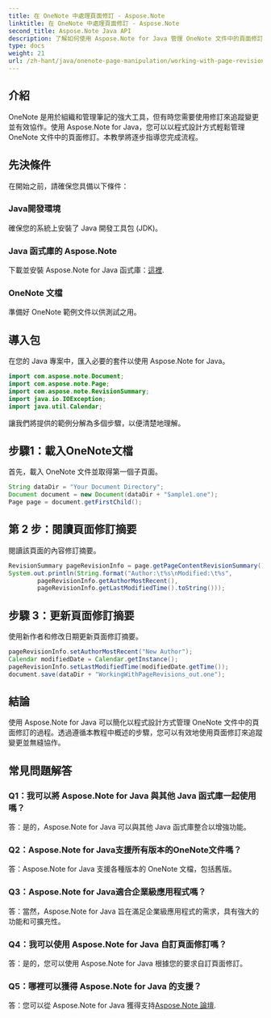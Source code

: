 ```yaml
---
title: 在 OneNote 中處理頁面修訂 - Aspose.Note
linktitle: 在 OneNote 中處理頁面修訂 - Aspose.Note
second_title: Aspose.Note Java API
description: 了解如何使用 Aspose.Note for Java 管理 OneNote 文件中的頁面修訂。提供有效修訂追蹤和協作的逐步指南。
type: docs
weight: 21
url: /zh-hant/java/onenote-page-manipulation/working-with-page-revisions/
---
```

## 介紹

OneNote 是用於組織和管理筆記的強大工具，但有時您需要使用修訂來追蹤變更並有效協作。使用 Aspose.Note for Java，您可以以程式設計方式輕鬆管理 OneNote 文件中的頁面修訂。本教學將逐步指導您完成流程。

## 先決條件

在開始之前，請確保您具備以下條件：

### Java開發環境

確保您的系統上安裝了 Java 開發工具包 (JDK)。

### Java 函式庫的 Aspose.Note

下載並安裝 Aspose.Note for Java 函式庫：[這裡](https://releases.aspose.com/note/java/).

### OneNote 文檔

準備好 OneNote 範例文件以供測試之用。

## 導入包

在您的 Java 專案中，匯入必要的套件以使用 Aspose.Note for Java。

```java
import com.aspose.note.Document;
import com.aspose.note.Page;
import com.aspose.note.RevisionSummary;
import java.io.IOException;
import java.util.Calendar;
```

讓我們將提供的範例分解為多個步驟，以便清楚地理解。

## 步驟1：載入OneNote文檔

首先，載入 OneNote 文件並取得第一個子頁面。

```java
String dataDir = "Your Document Directory";
Document document = new Document(dataDir + "Sample1.one");
Page page = document.getFirstChild();
```

## 第 2 步：閱讀頁面修訂摘要

閱讀該頁面的內容修訂摘要。

```java
RevisionSummary pageRevisionInfo = page.getPageContentRevisionSummary();
System.out.println(String.format("Author:\t%s\nModified:\t%s",
        pageRevisionInfo.getAuthorMostRecent(),
        pageRevisionInfo.getLastModifiedTime().toString()));
```

## 步驟 3：更新頁面修訂摘要

使用新作者和修改日期更新頁面修訂摘要。

```java
pageRevisionInfo.setAuthorMostRecent("New Author");
Calendar modifiedDate = Calendar.getInstance();
pageRevisionInfo.setLastModifiedTime(modifiedDate.getTime());
document.save(dataDir + "WorkingWithPageRevisions_out.one");
```

## 結論

使用 Aspose.Note for Java 可以簡化以程式設計方式管理 OneNote 文件中的頁面修訂的過程。透過遵循本教程中概述的步驟，您可以有效地使用頁面修訂來追蹤變更並無縫協作。

## 常見問題解答

### Q1：我可以將 Aspose.Note for Java 與其他 Java 函式庫一起使用嗎？

答：是的，Aspose.Note for Java 可以與其他 Java 函式庫整合以增強功能。

### Q2：Aspose.Note for Java支援所有版本的OneNote文件嗎？

答：Aspose.Note for Java 支援各種版本的 OneNote 文檔，包括舊版。

### Q3：Aspose.Note for Java適合企業級應用程式嗎？

答：當然，Aspose.Note for Java 旨在滿足企業級應用程式的需求，具有強大的功能和可擴充性。

### Q4：我可以使用 Aspose.Note for Java 自訂頁面修訂嗎？

答：是的，您可以使用 Aspose.Note for Java 根據您的要求自訂頁面修訂。

### Q5：哪裡可以獲得 Aspose.Note for Java 的支援？

答：您可以從 Aspose.Note for Java 獲得支持[Aspose.Note 論壇](https://forum.aspose.com/c/note/28).